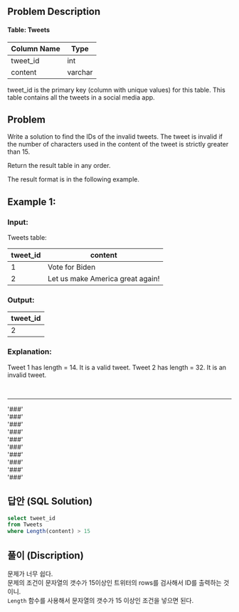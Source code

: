 ## Problem Description

#### Table: Tweets


| Column Name    | Type    |
|------|-----|
| tweet_id       | int     |
| content        | varchar |

tweet_id is the primary key (column with unique values) for this table.
This table contains all the tweets in a social media app.
 
## Problem

Write a solution to find the IDs of the invalid tweets. The tweet is invalid if the number of characters used in the content of the tweet is strictly greater than 15.

Return the result table in any order.

The result format is in the following example.

 

## Example 1:

### Input: 
Tweets table:

| tweet_id | content                          |
|-----|-----|
| 1        | Vote for Biden                   |
| 2        | Let us make America great again! |


### Output: 

| tweet_id |
|---|
| 2        |


### Explanation: 
Tweet 1 has length = 14. It is a valid tweet.
Tweet 2 has length = 32. It is an invalid tweet.

<br/>

---
'###'  
'###'  
'###'  
'###'  
'###'  
'###'  
'###'  
'###'  
'###'  
'###'  

## 답안 (SQL Solution)

```sql
select tweet_id
from Tweets
where Length(content) > 15
```

## 풀이 (Discription)

문제가 너무 쉽다.  
문제의 조건이 문자열의 갯수가 15이상인 트위터의 rows를 검사해서 ID를 출력하는 것이니.  
`Length` 함수를 사용해서 문자열의 갯수가 15 이상인 조건을 넣으면 된다.